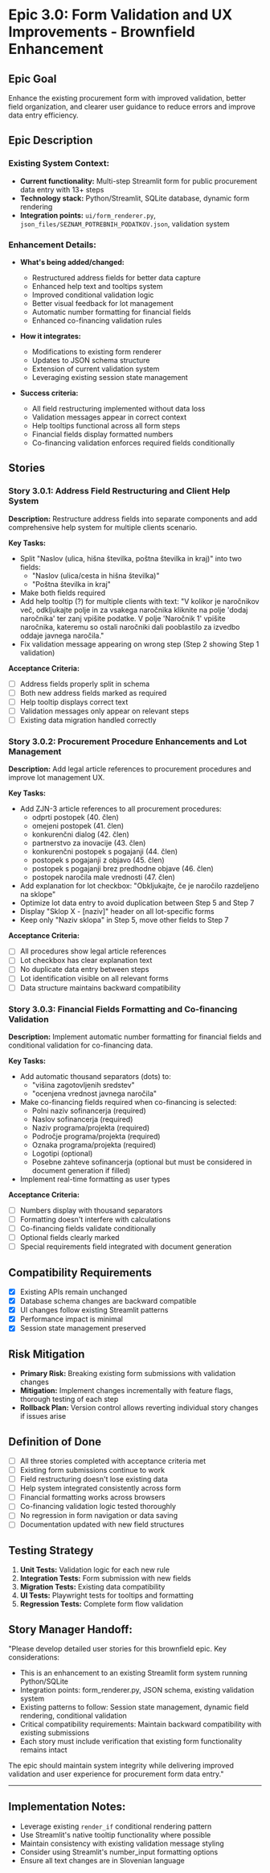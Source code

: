 # Epic 3.0: Form Validation and UX Improvements - Brownfield Enhancement

## Epic Goal
Enhance the existing procurement form with improved validation, better field organization, and clearer user guidance to reduce errors and improve data entry efficiency.

## Epic Description

### Existing System Context:
- **Current functionality:** Multi-step Streamlit form for public procurement data entry with 13+ steps
- **Technology stack:** Python/Streamlit, SQLite database, dynamic form rendering
- **Integration points:** `ui/form_renderer.py`, `json_files/SEZNAM_POTREBNIH_PODATKOV.json`, validation system

### Enhancement Details:
- **What's being added/changed:** 
  - Restructured address fields for better data capture
  - Enhanced help text and tooltips system
  - Improved conditional validation logic
  - Better visual feedback for lot management
  - Automatic number formatting for financial fields
  - Enhanced co-financing validation rules

- **How it integrates:** 
  - Modifications to existing form renderer
  - Updates to JSON schema structure
  - Extension of current validation system
  - Leveraging existing session state management

- **Success criteria:**
  - All field restructuring implemented without data loss
  - Validation messages appear in correct context
  - Help tooltips functional across all form steps
  - Financial fields display formatted numbers
  - Co-financing validation enforces required fields conditionally

## Stories

### Story 3.0.1: Address Field Restructuring and Client Help System
**Description:** Restructure address fields into separate components and add comprehensive help system for multiple clients scenario.

**Key Tasks:**
- Split "Naslov (ulica, hišna številka, poštna številka in kraj)" into two fields:
  - "Naslov (ulica/cesta in hišna številka)" 
  - "Poštna številka in kraj"
- Make both fields required
- Add help tooltip (?) for multiple clients with text: "V kolikor je naročnikov več, odkljukajte polje in za vsakega naročnika kliknite na polje 'dodaj naročnika' ter zanj vpišite podatke. V polje 'Naročnik 1' vpišite naročnika, kateremu so ostali naročniki dali pooblastilo za izvedbo oddaje javnega naročila."
- Fix validation message appearing on wrong step (Step 2 showing Step 1 validation)

**Acceptance Criteria:**
- [ ] Address fields properly split in schema
- [ ] Both new address fields marked as required
- [ ] Help tooltip displays correct text
- [ ] Validation messages only appear on relevant steps
- [ ] Existing data migration handled correctly

### Story 3.0.2: Procurement Procedure Enhancements and Lot Management
**Description:** Add legal article references to procurement procedures and improve lot management UX.

**Key Tasks:**
- Add ZJN-3 article references to all procurement procedures:
  - odprti postopek (40. člen)
  - omejeni postopek (41. člen)
  - konkurenčni dialog (42. člen)
  - partnerstvo za inovacije (43. člen)
  - konkurenčni postopek s pogajanji (44. člen)
  - postopek s pogajanji z objavo (45. člen)
  - postopek s pogajanji brez predhodne objave (46. člen)
  - postopek naročila male vrednosti (47. člen)
- Add explanation for lot checkbox: "Obkljukajte, če je naročilo razdeljeno na sklope"
- Optimize lot data entry to avoid duplication between Step 5 and Step 7
- Display "Sklop X - [naziv]" header on all lot-specific forms
- Keep only "Naziv sklopa" in Step 5, move other fields to Step 7

**Acceptance Criteria:**
- [ ] All procedures show legal article references
- [ ] Lot checkbox has clear explanation text
- [ ] No duplicate data entry between steps
- [ ] Lot identification visible on all relevant forms
- [ ] Data structure maintains backward compatibility

### Story 3.0.3: Financial Fields Formatting and Co-financing Validation
**Description:** Implement automatic number formatting for financial fields and conditional validation for co-financing data.

**Key Tasks:**
- Add automatic thousand separators (dots) to:
  - "višina zagotovljenih sredstev"
  - "ocenjena vrednost javnega naročila"
- Make co-financing fields required when co-financing is selected:
  - Polni naziv sofinancerja (required)
  - Naslov sofinancerja (required)
  - Naziv programa/projekta (required)
  - Področje programa/projekta (required)
  - Oznaka programa/projekta (required)
  - Logotipi (optional)
  - Posebne zahteve sofinancerja (optional but must be considered in document generation if filled)
- Implement real-time formatting as user types

**Acceptance Criteria:**
- [ ] Numbers display with thousand separators
- [ ] Formatting doesn't interfere with calculations
- [ ] Co-financing fields validate conditionally
- [ ] Optional fields clearly marked
- [ ] Special requirements field integrated with document generation

## Compatibility Requirements
- [x] Existing APIs remain unchanged
- [x] Database schema changes are backward compatible
- [x] UI changes follow existing Streamlit patterns
- [x] Performance impact is minimal
- [x] Session state management preserved

## Risk Mitigation
- **Primary Risk:** Breaking existing form submissions with validation changes
- **Mitigation:** Implement changes incrementally with feature flags, thorough testing of each step
- **Rollback Plan:** Version control allows reverting individual story changes if issues arise

## Definition of Done
- [ ] All three stories completed with acceptance criteria met
- [ ] Existing form submissions continue to work
- [ ] Field restructuring doesn't lose existing data
- [ ] Help system integrated consistently across form
- [ ] Financial formatting works across browsers
- [ ] Co-financing validation logic tested thoroughly
- [ ] No regression in form navigation or data saving
- [ ] Documentation updated with new field structures

## Testing Strategy
1. **Unit Tests:** Validation logic for each new rule
2. **Integration Tests:** Form submission with new fields
3. **Migration Tests:** Existing data compatibility
4. **UI Tests:** Playwright tests for tooltips and formatting
5. **Regression Tests:** Complete form flow validation

## Story Manager Handoff:
"Please develop detailed user stories for this brownfield epic. Key considerations:

- This is an enhancement to an existing Streamlit form system running Python/SQLite
- Integration points: form_renderer.py, JSON schema, existing validation system
- Existing patterns to follow: Session state management, dynamic field rendering, conditional validation
- Critical compatibility requirements: Maintain backward compatibility with existing submissions
- Each story must include verification that existing form functionality remains intact

The epic should maintain system integrity while delivering improved validation and user experience for procurement form data entry."

---

## Implementation Notes:
- Leverage existing `render_if` conditional rendering pattern
- Use Streamlit's native tooltip functionality where possible
- Maintain consistency with existing validation message styling
- Consider using Streamlit's number_input formatting options
- Ensure all text changes are in Slovenian language